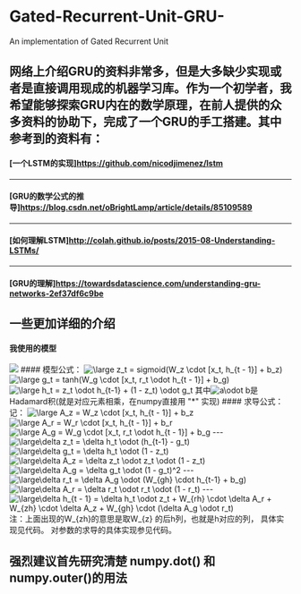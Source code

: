 # Gated-Recurrent-Unit-GRU-
An implementation of Gated Recurrent Unit
## 网络上介绍GRU的资料非常多，但是大多缺少实现或者是直接调用现成的机器学习库。作为一个初学者，我希望能够探索GRU内在的数学原理，在前人提供的众多资料的协助下，完成了一个GRU的手工搭建。其中参考到的资料有：
#### [一个LSTM的实现]https://github.com/nicodjimenez/lstm
---
#### [GRU的数学公式的推导]https://blog.csdn.net/oBrightLamp/article/details/85109589
---
#### [如何理解LSTM]http://colah.github.io/posts/2015-08-Understanding-LSTMs/
---
#### [GRU的理解]https://towardsdatascience.com/understanding-gru-networks-2ef37df6c9be
## 一些更加详细的介绍
#### 我使用的模型
<img src=http://gwjyhs.com/t6/702/1557153496x2728278877.png />
#### 模型公式：
<img src="https://latex.codecogs.com/png.latex?\fn_cs&space;\large&space;z_t&space;=&space;sigmoid(W_z&space;\cdot&space;[x_t,&space;h_{t&space;-&space;1}]&space;&plus;&space;b_z)" title="\large z_t = sigmoid(W_z \cdot [x_t, h_{t - 1}] + b_z)" />
<img src="https://latex.codecogs.com/png.latex?\fn_cs&space;\large&space;g_t&space;=&space;tanh(W_g&space;\cdot&space;[x_t,&space;r_t&space;\odot&space;h_{t&space;-&space;1}]&space;&plus;&space;b_g)" title="\large g_t = tanh(W_g \cdot [x_t, r_t \odot h_{t - 1}] + b_g)" />
<img src="https://latex.codecogs.com/png.latex?\fn_cs&space;\large&space;h_t&space;=&space;z_t&space;\odot&space;h_{t-1}&space;&plus;&space;(1&space;-&space;z_t)&space;\odot&space;g_t" title="\large h_t = z_t \odot h_{t-1} + (1 - z_t) \odot g_t" />
其中<img src="https://latex.codecogs.com/png.latex?\fn_cs&space;a\odot&space;b" title="a\odot b" />是Hadamard积(就是对应元素相乘，在numpy直接用 "*" 实现)
#### 求导公式：
记：
<img src="https://latex.codecogs.com/png.latex?\fn_cs&space;\large&space;A_z&space;=&space;W_z&space;\cdot&space;[x_t,&space;h_{t&space;-&space;1}]&space;&plus;&space;b_z" title="\large A_z = W_z \cdot [x_t, h_{t - 1}] + b_z" />
<img src="https://latex.codecogs.com/png.latex?\fn_cs&space;\large&space;A_r&space;=&space;W_r&space;\cdot&space;[x_t,&space;h_{t&space;-&space;1}]&space;&plus;&space;b_r" title="\large A_r = W_r \cdot [x_t, h_{t - 1}] + b_r" />
<img src="https://latex.codecogs.com/png.latex?\fn_cs&space;\large&space;A_g&space;=&space;W_g&space;\cdot&space;[x_t,&space;r_t&space;\odot&space;h_{t&space;-&space;1}]&space;&plus;&space;b_g" title="\large A_g = W_g \cdot [x_t, r_t \odot h_{t - 1}] + b_g" />
---
<img src="https://latex.codecogs.com/png.latex?\fn_cs&space;\large\delta&space;z_t&space;=&space;\delta&space;h_t&space;\odot&space;(h_{t-1}&space;-&space;g_t)" title="\large\delta z_t = \delta h_t \odot (h_{t-1} - g_t)" />
<img src="https://latex.codecogs.com/png.latex?\fn_cs&space;\large\delta&space;g_t&space;=&space;\delta&space;h_t&space;\odot&space;(1&space;-&space;z_t)" title="\large\delta g_t = \delta h_t \odot (1 - z_t)" />
<img src="https://latex.codecogs.com/png.latex?\fn_cs&space;\large\delta&space;A_z&space;=&space;\delta&space;z_t&space;\odot&space;z_t&space;\odot&space;(1&space;-&space;z_t)" title="\large\delta A_z = \delta z_t \odot z_t \odot (1 - z_t)" />
<img src="https://latex.codecogs.com/png.latex?\fn_cs&space;\large\delta&space;A_g&space;=&space;\delta&space;g_t&space;\odot&space;(1&space;-&space;g_t)^2" title="\large\delta A_g = \delta g_t \odot (1 - g_t)^2" />
---
<img src="https://latex.codecogs.com/png.latex?\fn_cs&space;\large\delta&space;r_t&space;=&space;\delta&space;A_g&space;\odot&space;(W_{gh}^T&space;\cdot&space;h_{t-1}&space;&plus;&space;b_g)" title="\large\delta r_t = \delta A_g \odot (W_{gh} \cdot h_{t-1} + b_g)" />
<img src="https://latex.codecogs.com/png.latex?\fn_cs&space;\large\delta&space;A_r&space;=&space;\delta&space;r_t&space;\odot&space;r_t&space;\odot&space;(1&space;-&space;r_t)" title="\large\delta A_r = \delta r_t \odot r_t \odot (1 - r_t)" />
---
<img src="https://latex.codecogs.com/png.latex?\fn_cs&space;\large\delta&space;h_{t&space;-&space;1}&space;=&space;\delta&space;h_t&space;\odot&space;z_t&space;&plus;&space;W_{rh}&space;\cdot&space;\delta&space;A_r&space;&plus;&space;W_{zh}&space;\cdot&space;\delta&space;A_z&space;&plus;&space;W_{gh}&space;\cdot&space;(\delta&space;A_g&space;\odot&space;r_t)" title="\large\delta h_{t - 1} = \delta h_t \odot z_t + W_{rh} \cdot \delta A_r + W_{zh} \cdot \delta A_z + W_{gh} \cdot (\delta A_g \odot r_t)" />
注：上面出现的W_{zh}的意思是取W_{z} 的后h列，也就是h对应的列，
具体实现见代码。
对参数的求导的具体实现参见代码。

## 强烈建议首先研究清楚 numpy.dot() 和numpy.outer()的用法
